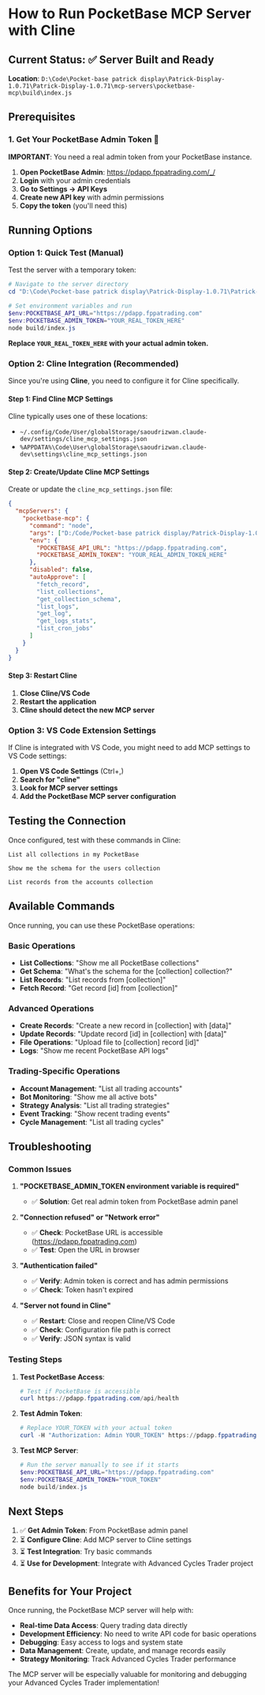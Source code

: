 # How to Run PocketBase MCP Server with Cline

## Current Status: ✅ Server Built and Ready

**Location**: `D:\Code\Pocket-base patrick display\Patrick-Display-1.0.71\Patrick-Display-1.0.71\mcp-servers\pocketbase-mcp\build\index.js`

## Prerequisites

### 1. Get Your PocketBase Admin Token 🔑

**IMPORTANT**: You need a real admin token from your PocketBase instance.

1. **Open PocketBase Admin**: https://pdapp.fppatrading.com/_/
2. **Login** with your admin credentials
3. **Go to Settings → API Keys**
4. **Create new API key** with admin permissions
5. **Copy the token** (you'll need this)

## Running Options

### Option 1: Quick Test (Manual)

Test the server with a temporary token:

```powershell
# Navigate to the server directory
cd "D:\Code\Pocket-base patrick display\Patrick-Display-1.0.71\Patrick-Display-1.0.71\mcp-servers\pocketbase-mcp"

# Set environment variables and run
$env:POCKETBASE_API_URL="https://pdapp.fppatrading.com"
$env:POCKETBASE_ADMIN_TOKEN="YOUR_REAL_TOKEN_HERE"
node build/index.js
```

**Replace `YOUR_REAL_TOKEN_HERE` with your actual admin token.**

### Option 2: Cline Integration (Recommended)

Since you're using **Cline**, you need to configure it for Cline specifically.

#### Step 1: Find Cline MCP Settings

Cline typically uses one of these locations:
- `~/.config/Code/User/globalStorage/saoudrizwan.claude-dev/settings/cline_mcp_settings.json`
- `%APPDATA%\Code\User\globalStorage\saoudrizwan.claude-dev\settings\cline_mcp_settings.json`

#### Step 2: Create/Update Cline MCP Settings

Create or update the `cline_mcp_settings.json` file:

```json
{
  "mcpServers": {
    "pocketbase-mcp": {
      "command": "node",
      "args": ["D:/Code/Pocket-base patrick display/Patrick-Display-1.0.71/Patrick-Display-1.0.71/mcp-servers/pocketbase-mcp/build/index.js"],
      "env": {
        "POCKETBASE_API_URL": "https://pdapp.fppatrading.com",
        "POCKETBASE_ADMIN_TOKEN": "YOUR_REAL_ADMIN_TOKEN_HERE"
      },
      "disabled": false,
      "autoApprove": [
        "fetch_record",
        "list_collections",
        "get_collection_schema",
        "list_logs",
        "get_log",
        "get_logs_stats",
        "list_cron_jobs"
      ]
    }
  }
}
```

#### Step 3: Restart Cline

1. **Close Cline/VS Code**
2. **Restart the application**
3. **Cline should detect the new MCP server**

### Option 3: VS Code Extension Settings

If Cline is integrated with VS Code, you might need to add MCP settings to VS Code settings:

1. **Open VS Code Settings** (Ctrl+,)
2. **Search for "cline"**
3. **Look for MCP server settings**
4. **Add the PocketBase MCP server configuration**

## Testing the Connection

Once configured, test with these commands in Cline:

```
List all collections in my PocketBase
```

```
Show me the schema for the users collection
```

```
List records from the accounts collection
```

## Available Commands

Once running, you can use these PocketBase operations:

### Basic Operations
- **List Collections**: "Show me all PocketBase collections"
- **Get Schema**: "What's the schema for the [collection] collection?"
- **List Records**: "List records from [collection]"
- **Fetch Record**: "Get record [id] from [collection]"

### Advanced Operations
- **Create Records**: "Create a new record in [collection] with [data]"
- **Update Records**: "Update record [id] in [collection] with [data]"
- **File Operations**: "Upload file to [collection] record [id]"
- **Logs**: "Show me recent PocketBase API logs"

### Trading-Specific Operations
- **Account Management**: "List all trading accounts"
- **Bot Monitoring**: "Show me all active bots"
- **Strategy Analysis**: "List all trading strategies"
- **Event Tracking**: "Show recent trading events"
- **Cycle Management**: "List all trading cycles"

## Troubleshooting

### Common Issues

1. **"POCKETBASE_ADMIN_TOKEN environment variable is required"**
   - ✅ **Solution**: Get real admin token from PocketBase admin panel

2. **"Connection refused" or "Network error"**
   - ✅ **Check**: PocketBase URL is accessible (https://pdapp.fppatrading.com)
   - ✅ **Test**: Open the URL in browser

3. **"Authentication failed"**
   - ✅ **Verify**: Admin token is correct and has admin permissions
   - ✅ **Check**: Token hasn't expired

4. **"Server not found in Cline"**
   - ✅ **Restart**: Close and reopen Cline/VS Code
   - ✅ **Check**: Configuration file path is correct
   - ✅ **Verify**: JSON syntax is valid

### Testing Steps

1. **Test PocketBase Access**:
   ```powershell
   # Test if PocketBase is accessible
   curl https://pdapp.fppatrading.com/api/health
   ```

2. **Test Admin Token**:
   ```powershell
   # Replace YOUR_TOKEN with your actual token
   curl -H "Authorization: Admin YOUR_TOKEN" https://pdapp.fppatrading.com/api/collections
   ```

3. **Test MCP Server**:
   ```powershell
   # Run the server manually to see if it starts
   $env:POCKETBASE_API_URL="https://pdapp.fppatrading.com"
   $env:POCKETBASE_ADMIN_TOKEN="YOUR_TOKEN"
   node build/index.js
   ```

## Next Steps

1. ✅ **Get Admin Token**: From PocketBase admin panel
2. ⏳ **Configure Cline**: Add MCP server to Cline settings
3. ⏳ **Test Integration**: Try basic commands
4. ⏳ **Use for Development**: Integrate with Advanced Cycles Trader project

## Benefits for Your Project

Once running, the PocketBase MCP server will help with:

- **Real-time Data Access**: Query trading data directly
- **Development Efficiency**: No need to write API code for basic operations
- **Debugging**: Easy access to logs and system state
- **Data Management**: Create, update, and manage records easily
- **Strategy Monitoring**: Track Advanced Cycles Trader performance

The MCP server will be especially valuable for monitoring and debugging your Advanced Cycles Trader implementation! 